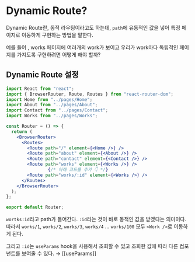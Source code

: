 # Dynamic Route?

Dynamic Route란, 동적 라우팅이라고도 하는데, `path`에 유동적인 값을 넣어 특정 페이지로 이동하게 구현하는 방법을 말한다. 

예를 들어 , works 페이지에 여러개의 work가 보이고 우리가 work마다 독립적인 페이지를 가지도록 구현하려면 어떻게 해야 할까?

## Dynamic Route 설정

```jsx
import React from "react";
import { BrowserRouter, Route, Routes } from "react-router-dom";
import Home from "../pages/Home";
import About from "../pages/About";
import Contact from "../pages/Contact";
import Works from "../pages/Works";

const Router = () => {
  return (
    <BrowserRouter>
      <Routes>
        <Route path="/" element={<Home />} />
        <Route path="about" element={<About />} />
        <Route path="contact" element={<Contact />} />
        <Route path="works" element={<Works />} />
				{/* 아래 코드를 추가 👇 */}
        <Route path="works/:id" element={<Works />} />
      </Routes>
    </BrowserRouter>
  );
};

export default Router;
```

`wortks:id`라고 path가 들어간다. 
`:id`라는 것이 바로 동적인 값을 받겠다는 의미이다. 
따라서 `works/1`, `works/2`, `works/3`, `works/4` ... `works/100` 모두 `<Work />`로 이동하게 된다. 

그리고 `:id`는 `useParams` hook을 사용해서 조회할 수 있고 조회한 값에 따라 다른 컴포넌트를 보여줄 수 있다. 
→ [[useParams]]
